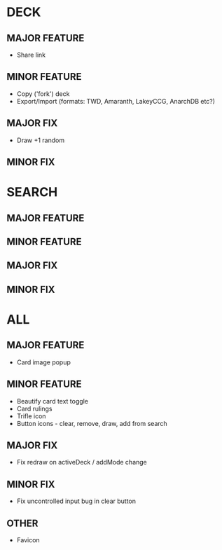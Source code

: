 # DECK
## MAJOR FEATURE
* Share link
## MINOR FEATURE
* Copy ('fork') deck
* Export/Import (formats: TWD, Amaranth, LakeyCCG, AnarchDB etc?)
## MAJOR FIX
* Draw +1 random
## MINOR FIX

# SEARCH
## MAJOR FEATURE
## MINOR FEATURE
## MAJOR FIX
## MINOR FIX

# ALL
## MAJOR FEATURE
* Card image popup
## MINOR FEATURE
* Beautify card text toggle
* Card rulings
* Trifle icon
* Button icons - clear, remove, draw, add from search
## MAJOR FIX
* Fix redraw on activeDeck / addMode change
## MINOR FIX
* Fix uncontrolled input bug in clear button
## OTHER
* Favicon
